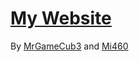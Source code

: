 # [My Website][web]

By [MrGameCub3][mgc] and [Mi460][mi460]

[web]: https://mrgamecub3.github.io/
[mgc]: https://mrgamecub3.github.io/youtube
[mi460]: https://mi460.dev/
